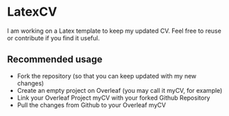 # LatexCV

I am working on a Latex template to keep my updated CV. Feel free to reuse or contribute if you find it useful.


## Recommended usage
* Fork the repository (so that you can keep updated with my new changes)
* Create an empty project on Overleaf (you may call it myCV, for example)
* Link your Overleaf Project myCV with your forked Github Repository
* Pull the changes from Github to your Overleaf myCV
